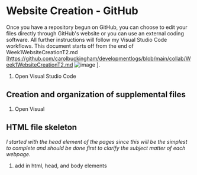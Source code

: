 # Website Creation - GitHub
Once you have a repository begun on GitHub, you can choose to edit your files directly through GitHub's website or you can use an external coding software. All further instructions will follow my Visual Studio Code workflows. This document starts off from the end of Week1WebsiteCreationT2.md [https://github.com/carolbuckingham/developmentlogs/blob/main/collab/Week1WebsiteCreationT2.md 
![image](https://user-images.githubusercontent.com/91283833/169081956-24a7d742-7d34-449e-b3c0-6e33f056f403.png)
].

1. Open Visual Studio Code

## Creation and organization of supplemental files
1. Open Visual

## HTML file skeleton
*I started with the head element of the pages since this will be the simplest to complete and should be done first to clarify the subject matter of each webpage.*
1. add in html, head, and body elements
